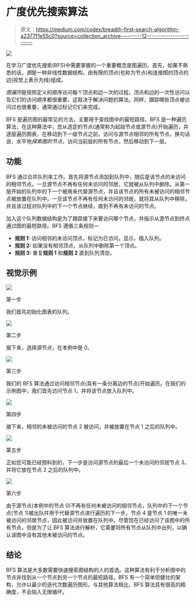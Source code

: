 # 广度优先搜索算法

> 原文：<https://medium.com/codex/breadth-first-search-algorithm-a2377f1e55c0?source=collection_archive---------12----------------------->

![](img/eb8c8092ed9adedd09b7ab4045db7b06.png)

在学习广度优先搜索(BFS)中需要掌握的一个重要概念是图遍历。首先，如果不熟悉的话，*图*是一种非线性数据结构，由有限的顶点(也称为节点)和连接图的顶点的边(视觉上表示为线)组成。

*图遍历*是按照定义的顺序访问每个顶点和边一次的过程。顶点和边的一次性访问以及它们的访问顺序都很重要，这取决于解决问题的算法。同样，跟踪哪些顶点被访问过也很重要，通常通过标记它们来完成。

BFS 是遍历图的最常见的方法，主要用于查找图中的最短路径。BFS 是一种遍历算法，在这种算法中，您从选定的节点(通常称为起始节点或源节点)开始遍历，并逐层遍历图表，在移动到下一级节点之前，访问与源节点相邻的所有节点。换句话说，水平地*探索图的节点*，访问当前层的所有节点，然后移动到下一层。

## 功能

BFS 通过合并队列来工作。首先将源节点添加到队列中，随后是该节点的未访问的相邻节点。一旦源节点不再有任何未访问的邻居，它就被从队列中删除。从第一层开始的队列中的下一个被用来代替源节点，并且该节点的所有未被访问的相邻节点被放置在队列中。一旦该节点不再有任何未访问的邻居，就将其从队列中移除，并且该过程对队列中的下一个节点继续，直到不再有未访问的节点。

加入这个队列数据结构是为了跟踪接下来要访问哪个节点，并指示从源节点到终点通过图的最短路径。BFS 遵循三条规则—

*   **规则 1:** 访问相邻的未访问顶点，标记为已访问，显示，插入队列。
*   **规则 2:** 如果没有相邻顶点，从队列中删除第一个顶点。
*   **规则 3:** 重复**规则 1** 和**规则 2** 直到队列清空。

## 视觉示例

![](img/071328f5c6079a4923d627e8b222e038.png)

第一步

我们首先初始化图表的队列。

![](img/37a1827c4792fdd16d47562f2ad5acc0.png)

第二步

接下来，选择源节点，在本例中是 0。

![](img/dd5d60c9c4513ba57ac3584eb45e20a1.png)

第三步

我们的 BFS 算法通过访问相邻节点(具有一条分离边的节点)开始遍历。在我们的示例图中，我们首先访问节点 1，并将该节点放入队列中。

![](img/480f12172e7e5692ee6680f6c56c2f49.png)

第四步

接下来，相邻的未被访问的节点 2 被访问，并被放置在节点 1 之后的队列中。

![](img/d4ddc8532923badd334ac78e6fe585e6.png)

第五步

正如您可能已经预料到的，下一步是访问源节点的最后一个未访问的邻居节点 3，并将它放在节点 2 之后的队列中。

![](img/0b7ce98e2fbb57aade403fc2b830922e.png)

第六步

由于源节点(本例中的节点 0)不再有任何未被访问的相邻节点，队列中的下一个节点(节点 1)被出队并用于代替源节点进行遍历的下一步。节点 4 是节点 1 的唯一未被访问的邻居节点，因此被访问并放置在队列中。尽管现在已经访问了该图中的所有节点，但是为了让 BFS 算法进行解析，它需要将所有节点从队列中出列，以确认该图中没有其他未被访问的节点。

## 结论

BFS 算法是大多数需要快速搜索图结构的人的首选。这种算法有利于分析图中的节点并找到从一个节点到另一个节点的最短路径。BFS 有一个简单但健壮的架构，允许以最少的迭代次数遍历图形。与其他算法相比，BFS 算法具有很高的精确度，不会陷入无限循环。